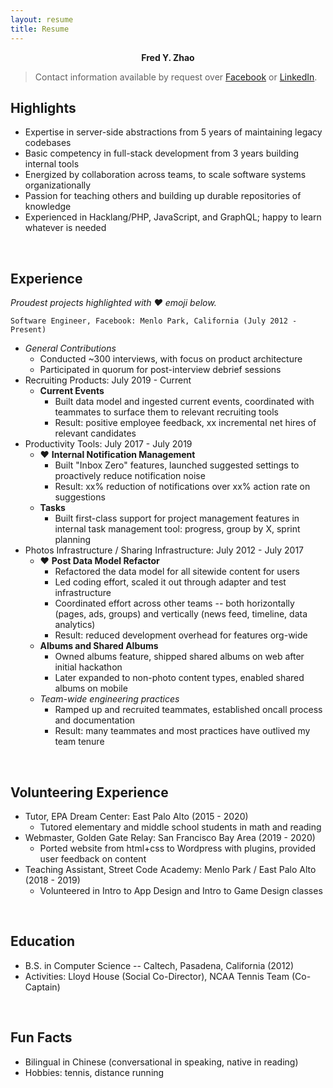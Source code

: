 ```yaml
---
layout: resume
title: Resume
---
```


<p align="center">
  <b>Fred Y. Zhao</b>
</p>

> Contact information available by request over [Facebook](https://fb.me/frdzy) or [LinkedIn](https://linkedin.com/in/frdzy).

## Highlights

* Expertise in server-side abstractions from 5 years of maintaining legacy codebases
* Basic competency in full-stack development from 3 years building internal tools
* Energized by collaboration across teams, to scale software systems organizationally
* Passion for teaching others and building up durable repositories of knowledge
* Experienced in Hacklang/PHP, JavaScript, and GraphQL; happy to learn whatever is needed

<br />

## Experience

*Proudest projects highlighted with ❤️ emoji below.*

`Software Engineer, Facebook: Menlo Park, California (July 2012 - Present)`

* *General Contributions*
  * Conducted ~300 interviews, with focus on product architecture
  * Participated in quorum for post-interview debrief sessions
* Recruiting Products: July 2019 - Current
  * **Current Events**
    * Built data model and ingested current events, coordinated with teammates to surface them to relevant recruiting tools
    * Result: positive employee feedback, xx incremental net hires of relevant candidates
* Productivity Tools: July 2017 - July 2019
  * ❤️ **Internal Notification Management**
    * Built "Inbox Zero" features, launched suggested settings to proactively reduce notification noise
    * Result: xx% reduction of notifications over xx% action rate on suggestions
  * **Tasks**
    * Built first-class support for project management features in internal task management tool: progress, group by X, sprint planning
* Photos Infrastructure / Sharing Infrastructure: July 2012 - July 2017
  * ❤️ **Post Data Model Refactor**
    * Refactored the data model for all sitewide content for users
    * Led coding effort, scaled it out through adapter and test infrastructure
    * Coordinated effort across other teams -- both horizontally (pages, ads, groups) and vertically (news feed, timeline, data analytics)
    * Result: reduced development overhead for features org-wide
  * **Albums and Shared Albums**
    * Owned albums feature, shipped shared albums on web after initial hackathon
    * Later expanded to non-photo content types, enabled shared albums on mobile
  * *Team-wide engineering practices*
    * Ramped up and recruited teammates, established oncall process and documentation
    * Result: many teammates and most practices have outlived my team tenure

<br />

## Volunteering Experience

* Tutor, EPA Dream Center: East Palo Alto (2015 - 2020)
  * Tutored elementary and middle school students in math and reading
* Webmaster, Golden Gate Relay: San Francisco Bay Area (2019 - 2020)
  * Ported website from html+css to Wordpress with plugins, provided user feedback on content
* Teaching Assistant, Street Code Academy: Menlo Park / East Palo Alto (2018 - 2019)
  * Volunteered in Intro to App Design and Intro to Game Design classes

<br />

## Education

* B.S. in Computer Science -- Caltech, Pasadena, California (2012)
* Activities: Lloyd House (Social Co-Director), NCAA Tennis Team (Co-Captain)

<br />

## Fun Facts

* Bilingual in Chinese (conversational in speaking, native in reading)
* Hobbies: tennis, distance running

